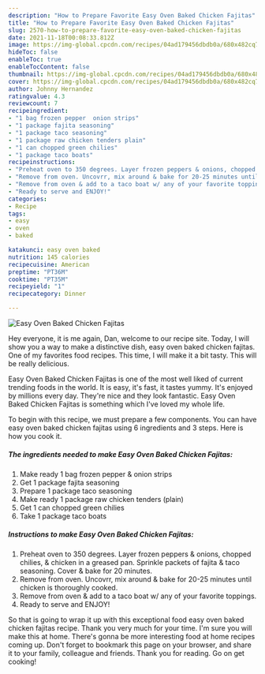 ```yaml
---
description: "How to Prepare Favorite Easy Oven Baked Chicken Fajitas"
title: "How to Prepare Favorite Easy Oven Baked Chicken Fajitas"
slug: 2570-how-to-prepare-favorite-easy-oven-baked-chicken-fajitas
date: 2021-11-18T00:08:33.812Z
image: https://img-global.cpcdn.com/recipes/04ad179456dbdb0a/680x482cq70/easy-oven-baked-chicken-fajitas-recipe-main-photo.jpg
hideToc: false
enableToc: true
enableTocContent: false
thumbnail: https://img-global.cpcdn.com/recipes/04ad179456dbdb0a/680x482cq70/easy-oven-baked-chicken-fajitas-recipe-main-photo.jpg
cover: https://img-global.cpcdn.com/recipes/04ad179456dbdb0a/680x482cq70/easy-oven-baked-chicken-fajitas-recipe-main-photo.jpg
author: Johnny Hernandez
ratingvalue: 4.3
reviewcount: 7
recipeingredient:
- "1 bag frozen pepper  onion strips"
- "1 package fajita seasoning"
- "1 package taco seasoning"
- "1 package raw chicken tenders plain"
- "1 can chopped green chilies"
- "1 package taco boats"
recipeinstructions:
- "Preheat oven to 350 degrees. Layer frozen peppers & onions, chopped chilies, & chicken in a greased pan. Sprinkle packets of fajita & taco seasoning. Cover & bake for 20 minutes."
- "Remove from oven. Uncovrr, mix around & bake for 20-25 minutes until chicken is thoroughly cooked."
- "Remove from oven & add to a taco boat w/ any of your favorite toppings."
- "Ready to serve and ENJOY!"
categories:
- Recipe
tags:
- easy
- oven
- baked

katakunci: easy oven baked 
nutrition: 145 calories
recipecuisine: American
preptime: "PT36M"
cooktime: "PT35M"
recipeyield: "1"
recipecategory: Dinner

---
```



![Easy Oven Baked Chicken Fajitas](https://img-global.cpcdn.com/recipes/04ad179456dbdb0a/680x482cq70/easy-oven-baked-chicken-fajitas-recipe-main-photo.jpg)

Hey everyone, it is me again, Dan, welcome to our recipe site. Today, I will show you a way to make a distinctive dish, easy oven baked chicken fajitas. One of my favorites food recipes. This time, I will make it a bit tasty. This will be really delicious.



Easy Oven Baked Chicken Fajitas is one of the most well liked of current trending foods in the world. It is easy, it's fast, it tastes yummy. It's enjoyed by millions every day. They're nice and they look fantastic. Easy Oven Baked Chicken Fajitas is something which I've loved my whole life.


To begin with this recipe, we must prepare a few components. You can have easy oven baked chicken fajitas using 6 ingredients and 3 steps. Here is how you cook it.

<!--inarticleads1-->

##### The ingredients needed to make Easy Oven Baked Chicken Fajitas:

1. Make ready 1 bag frozen pepper & onion strips
1. Get 1 package fajita seasoning
1. Prepare 1 package taco seasoning
1. Make ready 1 package raw chicken tenders (plain)
1. Get 1 can chopped green chilies
1. Take 1 package taco boats




<!--inarticleads2-->

##### Instructions to make Easy Oven Baked Chicken Fajitas:

1. Preheat oven to 350 degrees. Layer frozen peppers & onions, chopped chilies, & chicken in a greased pan. Sprinkle packets of fajita & taco seasoning. Cover & bake for 20 minutes.
1. Remove from oven. Uncovrr, mix around & bake for 20-25 minutes until chicken is thoroughly cooked.
1. Remove from oven & add to a taco boat w/ any of your favorite toppings.
1. Ready to serve and ENJOY!



So that is going to wrap it up with this exceptional food easy oven baked chicken fajitas recipe. Thank you very much for your time. I'm sure you will make this at home. There's gonna be more interesting food at home recipes coming up. Don't forget to bookmark this page on your browser, and share it to your family, colleague and friends. Thank you for reading. Go on get cooking!
